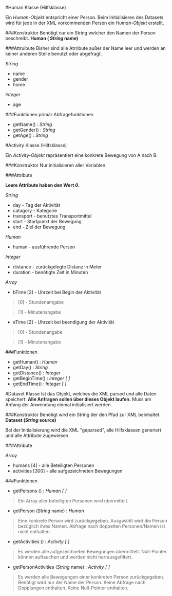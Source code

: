 #Human Klasse (Hilfsklasse)

Ein *Human-Objekt* entspricht einer Person.
Beim Initialisieren des Datasets wird für jede in der XML vorkommenden Person ein *Human-Objekt* erstellt.

###Konstruktor
Benötigt nur ein String welcher den Namen der Person beschreibt.
**Human ( _String_ name)**


###Attruibute
Bisher sind alle Atrribute außer der Name leer und werden an keiner anderen Stelle benutzt oder abgefragt.

*String*
+ name
+ gender
+ home

*Integer*  
+ age

###Funktionen
primär Abfragefunktionen
+ getName() : *String*
+ getGender() : *String*
+ getAge() : *String*

#Activity Klasse (Hilfsklasse)

Ein *Activity-Objekt* repräsentiert eine konkrete Bewegung von A nach B. 

###Konstruktor
Nur initialisieren aller Variablen. 

###Attribute

**Leere Attribute haben den Wert _0_.**


*String*
+ day - Tag der Aktivität
+ catagory - Kategorie
+ transport - benutztes Transportmittel
+ start - Startpunkt der Bewegung
+ end - Ziel der Bewegung
	
*Human*	
+ human - ausführende Person 

*Integer*
+ distance - zurückgelegte Distanz in Meter
+ duration - benötigte Zeit in Minuten

*Array*
+ bTime [2] - Uhrzeit bei Begin der Aktivität

> [0] - Stundenamgabe

> [1] - Minutenangabe

+ eTime [2] - Uhrzeit bei beendigung der Aktivität

> [0] - Stundenangabe

> [1] - Minutenangabe

###Funktionen

+ getHuman() : *Human*
+ getDay() : *String*
+ getDistance() : *Integer*
+ getBeginTime() : *Integer [ ]* 
+ getEndTime() : *Integer [ ]* 


#Dataset Klasse
Ist das Objekt, welches die XML parsed und alle Daten speichert. **Alle Anfragen sollen über dieses Objekt laufen.**
Muss am Anfang der Anwendung einmal initialisiert werden.

###Konstruktor
Benötigt wird ein String der den Pfad zur XML beinhaltet.
**Dataset (_String_ source)**

Bei der Initialisierung wird die XML "geparsed", alle Hilfsklassen generiert und alle Attribute zugewiesen.

###Attribute

*Array*
+ humans [4] - alle Beteiligten Personen
+ activities [300] - alle aufgezeichneten Bewegungen


###Funktionen
+ getPersons () : *Human [ ]*

> Ein Array aller beteiligten Personen wird übermittelt. 

+ getPerson (*String* name) : *Human*

> Eine konkrete Person wird zurückgegeben. Ausgwählt wird die Person bezüglich ihres Namen. Abfrage nach doppelten Personen/Namen ist nicht enthalten.

+ getActivities () : *Activity [ ]*

> Es werden alle aufgezeichneten Bewegungen übermittelt. Null-Pointer können auftauchen und werden nicht herrausgefiltert.

+ getPersonActivities (*String* name) : *Activity [ ]*

> Es werden alle Bewegungen einer konkreten Person zurückgegeben. Benötigt wird nur der Name der Person. Keine Abfrage nach Dopplungen enthalten. Keine Null-Pointer enthalten.

